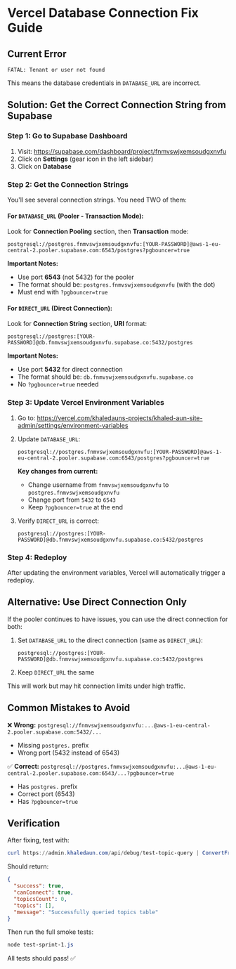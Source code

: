 # Vercel Database Connection Fix Guide

## Current Error
```
FATAL: Tenant or user not found
```

This means the database credentials in `DATABASE_URL` are incorrect.

## Solution: Get the Correct Connection String from Supabase

### Step 1: Go to Supabase Dashboard
1. Visit: https://supabase.com/dashboard/project/fnmvswjxemsoudgxnvfu
2. Click on **Settings** (gear icon in the left sidebar)
3. Click on **Database**

### Step 2: Get the Connection Strings

You'll see several connection strings. You need TWO of them:

#### For `DATABASE_URL` (Pooler - Transaction Mode):
Look for **Connection Pooling** section, then **Transaction** mode:
```
postgresql://postgres.fnmvswjxemsoudgxnvfu:[YOUR-PASSWORD]@aws-1-eu-central-2.pooler.supabase.com:6543/postgres?pgbouncer=true
```

**Important Notes:**
- Use port **6543** (not 5432) for the pooler
- The format should be: `postgres.fnmvswjxemsoudgxnvfu` (with the dot)
- Must end with `?pgbouncer=true`

#### For `DIRECT_URL` (Direct Connection):
Look for **Connection String** section, **URI** format:
```
postgresql://postgres:[YOUR-PASSWORD]@db.fnmvswjxemsoudgxnvfu.supabase.co:5432/postgres
```

**Important Notes:**
- Use port **5432** for direct connection
- The format should be: `db.fnmvswjxemsoudgxnvfu.supabase.co`
- No `?pgbouncer=true` needed

### Step 3: Update Vercel Environment Variables

1. Go to: https://vercel.com/khaledauns-projects/khaled-aun-site-admin/settings/environment-variables

2. Update `DATABASE_URL`:
   ```
   postgresql://postgres.fnmvswjxemsoudgxnvfu:[YOUR-PASSWORD]@aws-1-eu-central-2.pooler.supabase.com:6543/postgres?pgbouncer=true
   ```
   
   **Key changes from current:**
   - Change username from `fnmvswjxemsoudgxnvfu` to `postgres.fnmvswjxemsoudgxnvfu`
   - Change port from `5432` to `6543`
   - Keep `?pgbouncer=true` at the end

3. Verify `DIRECT_URL` is correct:
   ```
   postgresql://postgres:[YOUR-PASSWORD]@db.fnmvswjxemsoudgxnvfu.supabase.co:5432/postgres
   ```

### Step 4: Redeploy

After updating the environment variables, Vercel will automatically trigger a redeploy.

## Alternative: Use Direct Connection Only

If the pooler continues to have issues, you can use the direct connection for both:

1. Set `DATABASE_URL` to the direct connection (same as `DIRECT_URL`):
   ```
   postgresql://postgres:[YOUR-PASSWORD]@db.fnmvswjxemsoudgxnvfu.supabase.co:5432/postgres
   ```

2. Keep `DIRECT_URL` the same

This will work but may hit connection limits under high traffic.

## Common Mistakes to Avoid

❌ **Wrong:** `postgresql://fnmvswjxemsoudgxnvfu:...@aws-1-eu-central-2.pooler.supabase.com:5432/...`
- Missing `postgres.` prefix
- Wrong port (5432 instead of 6543)

✅ **Correct:** `postgresql://postgres.fnmvswjxemsoudgxnvfu:...@aws-1-eu-central-2.pooler.supabase.com:6543/...?pgbouncer=true`
- Has `postgres.` prefix
- Correct port (6543)
- Has `?pgbouncer=true`

## Verification

After fixing, test with:
```powershell
curl https://admin.khaledaun.com/api/debug/test-topic-query | ConvertFrom-Json
```

Should return:
```json
{
  "success": true,
  "canConnect": true,
  "topicsCount": 0,
  "topics": [],
  "message": "Successfully queried topics table"
}
```

Then run the full smoke tests:
```powershell
node test-sprint-1.js
```

All tests should pass! ✅

